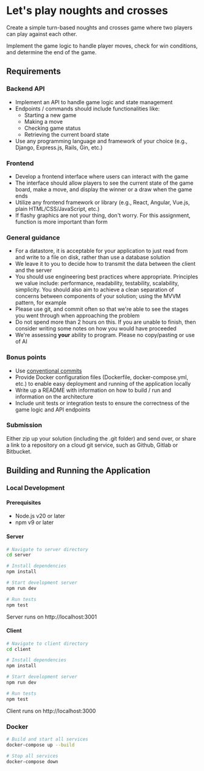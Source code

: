 # Let's play noughts and crosses

Create a simple turn-based noughts and crosses game where two players can play against each other.

Implement the game logic to handle player moves, check for win conditions, and determine the end of the game.

## Requirements

### Backend API

- Implement an API to handle game logic and state management
- Endpoints / commands should include functionalities like:
  - Starting a new game
  - Making a move
  - Checking game status
  - Retrieving the current board state
- Use any programming language and framework of your choice (e.g., Django, Express.js, Rails, Gin, etc.)

### Frontend

- Develop a frontend interface where users can interact with the game
- The interface should allow players to see the current state of the game board, make a move, and display the winner or a draw when the game ends
- Utilize any frontend framework or library (e.g., React, Angular, Vue.js, plain HTML/CSS/JavaScript, etc.)
- If flashy graphics are not your thing, don't worry. For this assignment, function is more important than form

### General guidance

- For a datastore, it is acceptable for your application to just read from and write to a file on disk, rather than use a database solution
- We leave it to you to decide how to transmit the data between the client and the server
- You should use engineering best practices where appropriate. Principles we value include: performance, readability, testability, scalability, simplicity. You should also aim to achieve a clean separation of concerns between components of your solution; using the MVVM pattern, for example
- Please use git, and commit often so that we're able to see the stages you went through when approaching the problem
- Do not spend more than 2 hours on this. If you are unable to finish, then consider writing some notes on how you would have proceeded
- We're assessing **your** ability to program. Please no copy/pasting or use of AI

### Bonus points

- Use [conventional commits](https://www.conventionalcommits.org/en/v1.0.0/)
- Provide Docker configuration files (Dockerfile, docker-compose.yml, etc.) to enable easy deployment and running of the application locally
- Write up a README with information on how to build / run and information on the architecture
- Include unit tests or integration tests to ensure the correctness of the game logic and API endpoints

### Submission

Either zip up your solution (including the .git folder) and send over, or share a link to a repository on a cloud git service, such as Github, Gitlab or Bitbucket.

## Building and Running the Application

### Local Development

#### Prerequisites

- Node.js v20 or later
- npm v9 or later

#### Server

```zsh
# Navigate to server directory
cd server

# Install dependencies
npm install

# Start development server
npm run dev

# Run tests
npm test
```

Server runs on http://localhost:3001

#### Client

```zsh
# Navigate to client directory
cd client

# Install dependencies
npm install

# Start development server
npm run dev

# Run tests
npm test
```

Client runs on http://localhost:3000

### Docker

```zsh
# Build and start all services
docker-compose up --build

# Stop all services
docker-compose down
```
